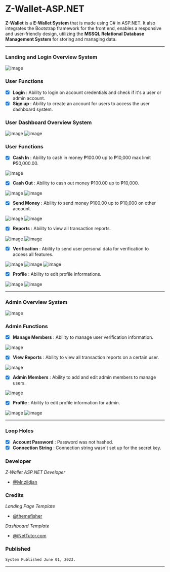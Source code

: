 # Z-Wallet-ASP.NET

**Z-Wallet** is a **E-Wallet System** that is made using C# in ASP.NET. It also integrates the Bootstrap framework for the front end, 
enables a responsive and user-friendly design, utilizing the **MSSQL Relational Database Management System** for storing and managing data.

---

### Landing and Login Overview System

![image](https://github.com/mrzildjan/ASP.NET-Z-Wallet/assets/127743545/3f8a7864-6058-4afa-bef3-302a52374f10)

### User Functions
- [x] **Login** : Ability to login on account credentials and check if it's a user or admin account.
- [x] **Sign up** : Ability to create an account for users to access the user dashboard system.

### User Dashboard Overview System

![image](https://github.com/mrzildjan/ASP.NET-Z-Wallet/assets/127743545/54e4a8d9-b96e-4023-8c52-1640be578255)
![image](https://github.com/mrzildjan/ASP.NET-Z-Wallet/assets/127743545/e6d1ebf4-d46b-4c2f-b3bb-5b045c7f7139)


### User Functions
- [x] **Cash In** : Ability to cash in money ₱100.00 up to ₱10,000 max limit ₱50,000.00.

![image](https://github.com/mrzildjan/ASP.NET-Z-Wallet/assets/127743545/e4cbfd56-698b-420e-b395-31eb1e707cf7)

- [x] **Cash Out** : Ability to cash out money ₱100.00 up to ₱10,000.

![image](https://github.com/mrzildjan/ASP.NET-Z-Wallet/assets/127743545/41c3702d-e50c-46a3-9dbf-fbb655cb1bff)
![image](https://github.com/mrzildjan/ASP.NET-Z-Wallet/assets/127743545/abad4e33-4f38-4728-8c10-dca8de1e3348)


- [x] **Send Money** : Ability to send money ₱100.00 up to ₱10,000 on other account.

![image](https://github.com/mrzildjan/ASP.NET-Z-Wallet/assets/127743545/4b01911f-4298-4c18-bd1b-f56fb584e8a8)
![image](https://github.com/mrzildjan/ASP.NET-Z-Wallet/assets/127743545/8986b5f3-3f11-4bda-afb1-239bfdd9f3af)

      
- [x] **Reports** : Ability to view all transaction reports.

![image](https://github.com/mrzildjan/ASP.NET-Z-Wallet/assets/127743545/ef9a6ed7-103a-4fdd-99fc-12875723725b)
![image](https://github.com/mrzildjan/ASP.NET-Z-Wallet/assets/127743545/a02cc0f5-d5de-4e66-8d58-017073441c2f)


- [x] **Verification** : Ability to send user personal data for verification to access all features.

![image](https://github.com/mrzildjan/ASP.NET-Z-Wallet/assets/127743545/613810e2-6645-4e2e-936a-0cf7927710f9)
![image](https://github.com/mrzildjan/ASP.NET-Z-Wallet/assets/127743545/b9d2935a-f3f9-4a15-9976-f6227d5517c2)
![image](https://github.com/mrzildjan/ASP.NET-Z-Wallet/assets/127743545/35dcd255-453b-4b5f-9ba8-201a09adc673)


- [x] **Profile** : Ability to edit profile informations.

![image](https://github.com/mrzildjan/ASP.NET-Z-Wallet/assets/127743545/706a1c30-6a44-4f7b-aa10-f1ff5bbfdc53)
![image](https://github.com/mrzildjan/ASP.NET-Z-Wallet/assets/127743545/e8f36001-b442-4ae1-a277-951468c5fd4d)

---

### Admin Overview System
![image](https://github.com/mrzildjan/ASP.NET-Z-Wallet/assets/127743545/20ede962-ef0b-415b-9c03-7d0b65ab5c85)

### Admin Functions
- [x] **Manage Members** : Ability to manage user verification information.

![image](https://github.com/mrzildjan/ASP.NET-Z-Wallet/assets/127743545/ba6a4250-9d61-476c-ba7e-b847597b20dc)

- [x] **View Reports** : Ability to view all transaction reports on a certain user.

![image](https://github.com/mrzildjan/ASP.NET-Z-Wallet/assets/127743545/63c1915a-caaf-4fa6-804d-6a5bcb026fbe)

- [x] **Admin Members** : Ability to add and edit admin members to manage users.

![image](https://github.com/mrzildjan/ASP.NET-Z-Wallet/assets/127743545/ab792e86-0f5d-42aa-ae8e-ca25bfd355ec)

- [x] **Profile** : Ability to edit profile information for admin.

![image](https://github.com/mrzildjan/ASP.NET-Z-Wallet/assets/127743545/9d939131-b31a-40be-ba11-75d920b2cddb)
![image](https://github.com/mrzildjan/ASP.NET-Z-Wallet/assets/127743545/47e7eabb-11a4-438f-ac20-a3f37defc5ef)

---

### Loop Holes
- [x] **Account Password** : Password was not hashed.
- [x] **Connection String** : Connection string wasn't set up for the secret key.
                            
### Developer
*Z-Wallet ASP.NET Developer*
- [@Mr.zildjan](https://github.com/mrzildjan)

### Credits
*Landing Page Template*
- [@themefisher](https://github.com/themefisher/wallet-bootstrap)
  
*Dashboard Template*
- [@iNetTutor.com](https://www.inettutor.com/mysql/digital-wallet-solution-database-design)
  
### Published
```
System Published June 01, 2023.
```

---

